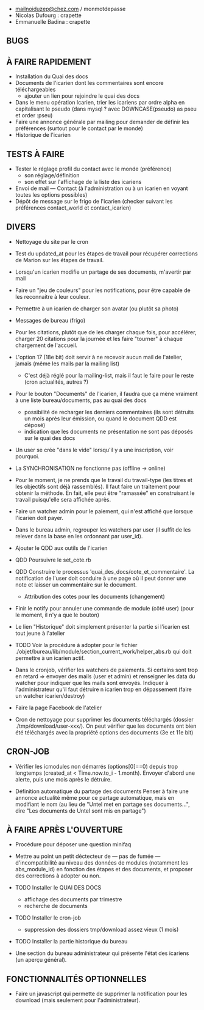 * mailnoiduzep@chez.com / monmotdepasse
* Nicolas Dufourg   : crapette
* Emmanuelle Badina : crapette

## BUGS

## À FAIRE RAPIDEMENT

* Installation du Quai des docs
* Documents de l'icarien dont les commentaires sont encore téléchargeables
  - ajouter un lien pour rejoindre le quai des docs
* Dans le menu opération Icarien, trier les icariens par ordre alpha en capitalisant le pseudo (dans mysql ? avec DOWNCASE(pseudo) as pseu et order :pseu)
* Faire une annonce générale par mailing pour demander de définir les préférences (surtout pour le contact par le monde)
* Historique de l'icarien

## TESTS À FAIRE

* Tester le réglage profil du contact avec le monde (préférence)
  - son réglage/définition
  - son effet sur l'affichage de la liste des icariens
* Envoi de mail — Contact (à l'administration ou à un icarien en voyant toutes les options possibles)
* Dépôt de message sur le frigo de l'icarien (checker suivant les préférences contact_world et contact_icarien)


## DIVERS

* Nettoyage du site par le cron

* Test du updated_at pour les étapes de travail pour récupérer corrections de Marion sur les étapes de travail.

* Lorsqu'un icarien modifie un partage de ses documents, m'avertir par mail

* Faire un "jeu de couleurs" pour les notifications, pour être capable de les reconnaitre à leur couleur.

* Permettre à un icarien de charger son avatar (ou plutôt sa photo)

* Messages de bureau (frigo)

* Pour les citations, plutôt que de les charger chaque fois, pour accélérer, charger 20 citations pour la journée et les faire "tourner" à chaque chargement de l'accueil.

* L'option 17 (18e bit) doit servir à ne recevoir aucun mail de l'atelier, jamais (même les mails par la mailing list)
  - C'est déjà réglé pour la mailing-list, mais il faut le faire pour le reste (cron actualités, autres ?)


* Pour le bouton "Documents" de l'icarien, il faudra que ça mène vraiment à une liste bureau/documents, pas au quai des docs
  - possibilité de recharger les derniers commentaires (ils sont détruits un mois après leur émission, ou quand le document QDD est déposé)
  -  indication que les documents ne présentation ne sont pas déposés sur le quai des docs
* Un user se crée "dans le vide" lorsqu'il y a une inscription, voir pourquoi.
* La SYNCHRONISATION ne fonctionne pas (offline -> online)

* Pour le moment, je ne prends que le travail du travail-type (les titres et les objectifs sont déjà rassemblés). Il faut faire un traitement pour obtenir la méthode. En fait, elle peut être "ramassée" en construisant le travail puisqu'elle sera affichée après.
* Faire un watcher admin pour le paiement, qui n'est affiché que lorsque l'icarien doit payer.
* Dans le bureau admin, regrouper les watchers par user (il suffit de les relever dans la base en les ordonnant par user_id).
* Ajouter le QDD aux outils de l'icarien
* QDD Poursuivre le set_cote.rb
* QDD Construire le processus 'quai_des_docs/cote_et_commentaire'. La notification de l'user doit conduire à une page où il peut donner une note et laisser un commentaire sur le document.

  - Attribution des cotes pour les documents (changement)

* Finir le notify pour annuler une commande de module (côté user) (pour le moment, il n'y a que le bouton)

* Le lien "Historique" doit simplement présenter la partie si l'icarien est tout jeune à l'atelier

* TODO Voir la procédure à adopter pour le fichier ./objet/bureau/lib/module/section_current_work/helper_abs.rb qui doit permettre à un icarien actif.

* Dans le cronjob, vérifier les watchers de paiements. Si certains sont trop en retard => envoyer des mails (user et admin) et renseigner les data du watcher pour indiquer que les mails sont envoyés. Indiquer à l'administrateur qu'il faut détruire n icarien trop en dépassement (faire un watcher icarien/destroy)

* Faire la page Facebook de l'atelier

* Cron de nettoyage pour supprimer les documents téléchargés (dossier ./tmp/download/user-xxx/). On peut vérifier que les documents ont bien été téléchargés avec la propriété options des documents (3e et 11e bit)


## CRON-JOB

* Vérifier les icmodules non démarrés (options[0]==0) depuis trop longtemps (created_at < Time.now.to_i - 1.month). Envoyer d'abord une alerte, puis une mois après le détruire.

* Définition automatique du partage des documents
  Penser à faire une annonce actualité même pour ce partage automatique, mais en modifiant le nom (au lieu de "Untel met en partage ses documents…", dire "Les documents de Untel sont mis en partage")



## À FAIRE APRÈS L'OUVERTURE

* Procédure pour déposer une question minifaq
* Mettre au point un petit déctecteur de — pas de fumée — d'incompatibilité au niveau des données de modules (notamment les abs_module_id) en fonction des étapes et des documents, et proposer des corrections à adopter ou non.

* TODO Installer le QUAI DES DOCS
  - affichage des documents par trimestre
  - recherche de documents

* TODO Installer le cron-job
  - suppression des dossiers tmp/download assez vieux (1 mois)

* TODO Installer la partie historique du bureau

* Une section du bureau administrateur qui présente l'état des icariens (un aperçu général).

## FONCTIONNALITÉS OPTIONNELLES

* Faire un javascript qui permette de supprimer la notification pour les
  download (mais seulement pour l'administrateur).
